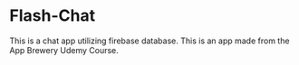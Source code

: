 # Flash-Chat
This is a chat app utilizing firebase database. This is an app made from the App Brewery Udemy Course.
